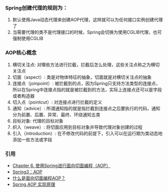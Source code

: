 ### Spring创建代理的规则为：
1. 默认使用Java动态代理来创建AOP代理，这样就可以为任何接口实例创建代理了
2. 当需要代理的类不是代理接口的时候，Spring会切换为使用CGLIB代理，也可强制使用CGLIB

### AOP核心概念
1. 横切关注点: 对哪些方法进行拦截，拦截后怎么处理，这些关注点称之为横切关注点
2. 切面（aspect）: 类是对物体特征的抽象，切面就是对横切关注点的抽象
3. 连接点（joinpoint）: 被拦截到的点，因为Spring只支持方法类型的连接点，所以在Spring中连接点指的就是被拦截到的方法，实际上连接点还可以是字段或者构造器
4. 切入点（pointcut）: 对连接点进行拦截的定义
5. 通知（advice）: 所谓通知指的就是指拦截到连接点之后要执行的代码，通知分为前置、后置、异常、最终、环绕通知五类
6. 目标对象: 代理的目标对象
7. 织入（weave）: 将切面应用到目标对象并导致代理对象创建的过程
8. 引入（introduction）: 在不修改代码的前提下，引入可以在运行期为类动态地添加一些方法或字段

### 引用
* [Chapter 6. 使用Spring进行面向切面编程（AOP）](http://shouce.jb51.net/spring/aop.html)
* [Spring3：AOP](http://www.cnblogs.com/xrq730/p/4919025.html)
* [什么是面向切面编程AOP？](https://www.zhihu.com/question/24863332)
* [Spring AOP 实现原理](https://blog.csdn.net/moreevan/article/details/11977115/)
